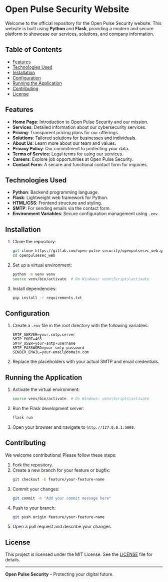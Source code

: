 # Open Pulse Security Website

Welcome to the official repository for the Open Pulse Security website. This website is built using **Python** and **Flask**, providing a modern and secure platform to showcase our services, solutions, and company information.

## Table of Contents
- [Features](#features)
- [Technologies Used](#technologies-used)
- [Installation](#installation)
- [Configuration](#configuration)
- [Running the Application](#running-the-application)
- [Contributing](#contributing)
- [License](#license)

## Features
- **Home Page**: Introduction to Open Pulse Security and our mission.
- **Services**: Detailed information about our cybersecurity services.
- **Pricing**: Transparent pricing plans for our offerings.
- **Solutions**: Tailored solutions for businesses and individuals.
- **About Us**: Learn more about our team and values.
- **Privacy Policy**: Our commitment to protecting your data.
- **Terms of Service**: Legal terms for using our services.
- **Careers**: Explore job opportunities at Open Pulse Security.
- **Contact Form**: A secure and functional contact form for inquiries.

## Technologies Used
- **Python**: Backend programming language.
- **Flask**: Lightweight web framework for Python.
- **HTML/CSS**: Frontend structure and styling.
- **SMTP**: For sending emails via the contact form.
- **Environment Variables**: Secure configuration management using `.env`.

## Installation
1. Clone the repository:
   
   ```bash
   git clone https://gitlab.com/open-pulse-security/openpulsesec_web.git
   cd openpulsesec_web
   ```
2. Set up a virtual environment:
   ```bash
   python -m venv venv
   source venv/bin/activate  # On Windows: venv\Scripts\activate
   ```
3. Install dependencies:
   ```bash
   pip install -r requirements.txt
   ```

## Configuration
1. Create a `.env` file in the root directory with the following variables:
   ```plaintext
   SMTP_SERVER=your.smtp.server
   SMTP_PORT=465
   SMTP_USER=your-smtp-username
   SMTP_PASSWORD=your-smtp-password
   SENDER_EMAIL=your-email@domain.com
   ```
2. Replace the placeholders with your actual SMTP and email credentials.

## Running the Application
1. Activate the virtual environment:
   ```bash
   source venv/bin/activate  # On Windows: venv\Scripts\activate
   ```
2. Run the Flask development server:
   ```bash
   flask run
   ```
3. Open your browser and navigate to `http://127.0.0.1:5000`.

## Contributing
We welcome contributions! Please follow these steps:
1. Fork the repository.
2. Create a new branch for your feature or bugfix:
   ```bash
   git checkout -b feature/your-feature-name
   ```
3. Commit your changes:
   ```bash
   git commit -m "Add your commit message here"
   ```
4. Push to your branch:
   ```bash
   git push origin feature/your-feature-name
   ```
5. Open a pull request and describe your changes.

## License
This project is licensed under the MIT License. See the [LICENSE](LICENSE) file for details.

---

**Open Pulse Security** – Protecting your digital future.
